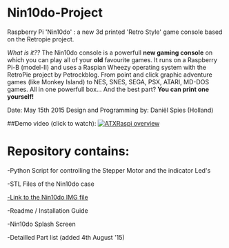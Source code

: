 # Nin10do-Project
Raspberry Pi 'Nin10do' : a new 3d printed 'Retro Style' game console based on the Retropie project.

*What is it??*
The Nin10do console is a powerfull **new gaming console** on which you can play all of your **old** favourite games.
It runs on a Raspberry Pi-B (model-II) and uses a Raspian Wheezy operating system with the RetroPie project by Petrockblog.
From point and click graphic adventure games (like Monkey Island) to NES, SNES, SEGA, PSX, ATARI, MD-DOS games. All in one powerfull box... And the best part? **You can print one yourself!**

Date: May 15th 2015
Design and Programming by: Daniël Spies (Holland)

##Demo video (click to watch):
[![ATXRaspi overview](https://cdn.hackaday.io/images/4456221424385193377.JPG)](https://www.youtube.com/watch?v=w9JHOLfwq7k)

# Repository contains:

-Python Script for controlling the Stepper Motor and the indicator Led's

-STL Files of the Nin10do case

[-Link to the Nin10do IMG file](https://www.dropbox.com/s/o4pou6n7omk1gnx/Nin10do_8gb.rar?dl=0)

-Readme / Installation Guide

-Nin10do Splash Screen

-Detailled Part list (added 4th August '15)

